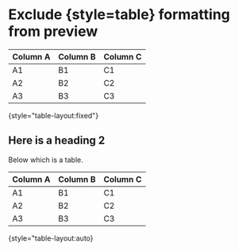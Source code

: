 # Exclude {style=table} formatting from preview

Column A | Column B | Column C
---------|----------|---------
 A1 | B1 | C1
 A2 | B2 | C2
 A3 | B3 | C3

{style="table-layout:fixed"}

## Here is a heading 2

Below which is a table.


|Column A | Column B | Column C |
|---------|----------|---------|
| A1 | B1 | C1 |
| A2 | B2 | C2 |
| A3 | B3 | C3 |

{style="table-layout:auto}

